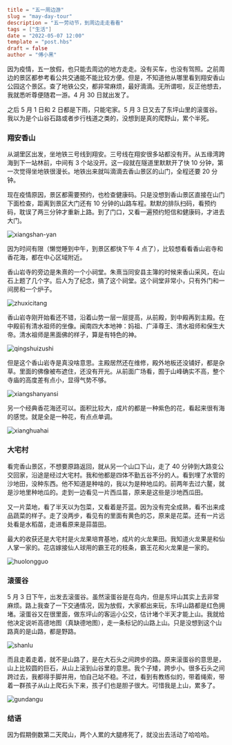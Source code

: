 ```toml
title = "五一周边游"
slug = "may-day-tour"
description = "五一劳动节，到周边走走看看"
tags = ["生活"]
date = "2022-05-07 12:00"
template = "post.hbs"
draft = false
author = "傅小黑"
```

因为疫情，五一放假，也只能去周边的地方走走。没有买车，也没有驾照。之前周边的景区都参考看公共交通能不能比较方便。但是，不知道他从哪里看到翔安香山公园这个景区。查了地铁公交，都非常麻烦，最好滴滴。无所谓啦，反正他想去，我就悉听尊便随君一游。4 月 30 日就出发了。

之后 5 月 1 日和 2 日都是下雨，只能宅家。5 月 3 日又去了东坪山里的滚蛋谷。我以为是个山谷石路或者步行栈道之类的，没想到是真的爬野山，累个半死。

<!--more-->

### 翔安香山

从湖里区出发，坐地铁三号线到翔安。三号线在翔安很多站都没有开。从五缘湾跨海到下一站林前，中间有 3 个站没开。这一段就在隧道里默默开了快 10 分钟，第一次觉得坐地铁很漫长。地铁出来就叫滴滴去香山景区的山门，全程还要 20 分钟。

现在疫情原因，景区都需要预约，也检查健康码。只是没想到香山景区直接在山门下面检查，距离到景区大门还有 10 分钟的山路车程。默默的排队扫码，看预约码，耽误了两三分钟才重新上路。到了门口，又看一遍预约短信和健康码，才进去大门。

![xiangshan-yan](/assets/images/2022-2-xiangshan-yan.jpeg)

因为时间有限（懒觉睡到中午，到景区都快下午 4 点了），比较想看看香山岩寺和香花海，都在中心区域附近。

香山岩寺的旁边是朱熹的一个小祠堂。朱熹当同安县主簿的时候来香山采风，在山石上题了几个字。后人为了纪念，搞了这个祠堂。这个祠堂非常小，只有外门和一间房和一个炉子。

![zhuxicitang](/assets/images/2022-2-zhuxi-citang.jpeg)

香山岩寺刚开始看还不错，沿着山势一层一层提高，从前殿，到中殿再到主殿。在中殿前有清水祖师的坐像。闽南四大本地神：妈祖、广泽尊王、清水祖师和保生大帝。清水祖师是黑面佛的样子，算是有特色的神。

![qingshuizushi](/assets/images/2022-2-qingshuizushi.jpeg)

但是这个香山岩寺是真没啥意思。主殿居然还在维修，殿外地板还没铺好，都是杂草。里面的佛像被布遮住，还没有开光。从前面广场看，囿于山峰确实不高，整个寺庙的高度差有点小，显得气势不够。

![xiangshanyansi](/assets/images/2022-2-xiangshanyansi.jpeg)

另一个经典香花海还可以。面积比较大，成片的都是一种紫色的花，看起来很有海的感觉。就是全是一种花，有点点单调。

![xianghuahai](/assets/images/2022-2-xianghuahai.jpeg)

### 大宅村

看完香山景区，不想要原路返回，就从另一个山口下山，走了 40 分钟到大路变公交回家，沿途是经过大宅村。我和他都是四体不勤五谷不分的人。看到埋了水管的沙地田，没种东西。他不知道是种啥的，我以为是种地瓜的。前两年去过六鳌，就是沙地里种地瓜的。走到一边看见一片西瓜苗，原来是这些是沙地西瓜田。

又一片菜地，看了半天以为包菜，又看着是芥蓝。因为没有完全成熟，看不出来成品蔬菜的样子。走了没两步，看见有的里面有黄色的芯，原来是花菜。还有一片远处看是水稻苗，走进看原来是蒜苗田。

最大的收获还是大宅村是火龙果培育基地，成片的火龙果田。我知道火龙果是和仙人掌一家的。花店嫁接仙人球用的霸王花的枝条，霸王花和火龙果是一家的。

![huolongguo](/assets/images/2022-2-huolongguo.jpeg)

### 滚蛋谷

5 月 3 日下午，出发去滚蛋谷。虽然滚蛋谷是在岛内，但是东坪山其实上去非常麻烦。路上我查了一下交通情况，因为放假，大家都出来玩，东坪山路都是红色拥堵。滚蛋谷又在很里面，做东坪山的客运小公交，估计堵个半天才能上山。我就给他决定说听高德地图（真缺德地图），走一条标记的山路上山。只是没想到这个山路真的是山路，都是野路。

![shanlu](/assets/images/2022-2-shanlu.jpeg)


而且走着走着，就不是山路了，是在大石头之间跨步的路。原来滚蛋谷的意思是，山上比较圆的巨石，从山上滚到山谷里的意思。我个子矮，跨步小。很多石头之间跨过去，我都得手脚并用，怕自己站不稳。不过，看到有教练似的，带着绳索，带着一群孩子从山上爬石头下来，孩子们也是胆子很大。可惜我是上山，累多了。

![gundangu](/assets/images/2022-2-gundangu.jpeg)

### 结语

因为假期倒数第二天爬山，两个人累的大腿疼死了，就没出去活动了哈哈哈。
